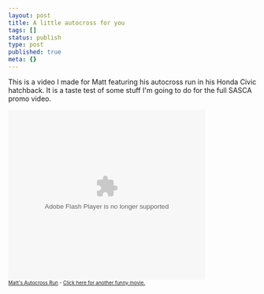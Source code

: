 ```yaml
---
layout: post
title: A little autocross for you
tags: []
status: publish
type: post
published: true
meta: {}
---
```

This is a video I made for Matt featuring his autocross run in his Honda Civic hatchback.  It is a taste test of some stuff I'm going to do for the full SASCA promo video.

<embed flashVars="altServerURL=http://www.metacafe.com&playerVars=videoTitle=Matt's Autocross Run|showStats=yes|autoPlay=no|blogName=Comanche Hill|blogURL=http://www.markmorga.com" src="http://www.metacafe.com/fplayer/726606/matts_autocross_run.swf" width="400" height="345" wmode="transparent" pluginspage="http://www.macromedia.com/go/getflashplayer" type="application/x-shockwave-flash"></embed><br><font size = 1><a href="http://www.metacafe.com/watch/726606/matts_autocross_run/">Matt's Autocross Run</a> - <a href='http://www.metacafe.com/'>Click here for another funny movie. </a></font>
